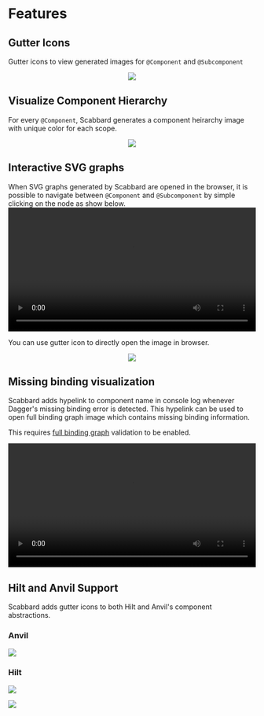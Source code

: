 # Features

## Gutter Icons

Gutter icons to view generated images for `@Component` and `@Subcomponent`

<p align="center">
<img src="https://github.com/arunkumar9t2/scabbard/blob/main/docs/images/scabbard-demo.gif?raw=true">
</p>

## Visualize Component Hierarchy

For every `@Component`, Scabbard generates a component heirarchy image with unique color for each scope.

<p align="center">
<img src="https://arunkumar.dev/assets/images/tree_dev.arunkumar.scabbard.sample.hilt.HiltSampleApp_HiltComponents.ApplicationC_old.svg">
</p>

## Interactive SVG graphs

When SVG graphs generated by Scabbard are opened in the browser, it is possible to navigate between `@Component` and `@Subcomponent` by simple clicking on the node as show below.
<br>
<video width="100%" controls>
  <source src="../video/svg_sample.mp4" type="video/mp4">
  Your browser does not support the video tag.
</video>

You can use gutter icon to directly open the image in browser.

<p align="center">
<img src="../images/svg-browser-gutter.png">
</p>

## Missing binding visualization

Scabbard adds hypelink to component name in console log whenever Dagger's missing binding error is detected. This hypelink can be used to open full binding graph image which contains missing binding information.

This requires [full binding graph](configuration.md#enable-full-binding-graph-validation) validation to be enabled.

<video width="100%" controls>
  <source src="../video/missing-binding-visualization.mp4" type="video/mp4">
  Your browser does not support the video tag.
</video>

## Hilt and Anvil Support

Scabbard adds gutter icons to both Hilt and Anvil's component abstractions.

### Anvil
<p align="left">
<img src="../images/anvil.png">
</p>

### Hilt
<p align="left">
<img src="https://arunkumar.dev/assets/images/android-entry-point-view.png">
</p>
<p align="left">
<img src="https://arunkumar.dev/assets/images/android-entry-point-activity-sample.png">
</p>